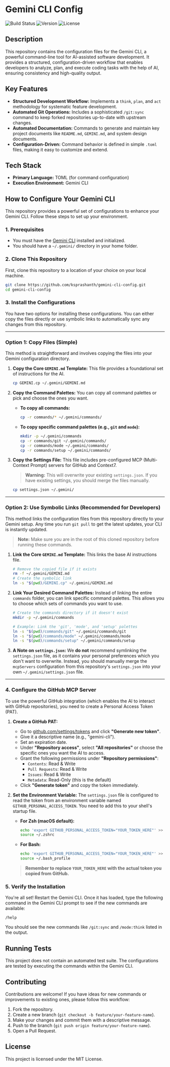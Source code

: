 # Gemini CLI Config

![Build Status](https://img.shields.io/badge/build-passing-brightgreen)
![Version](https://img.shields.io/badge/version-1.0.0-blue)
![License](https://img.shields.io/badge/license-MIT-green)

## Description

This repository contains the configuration files for the Gemini CLI, a powerful command-line tool for AI-assisted software development. It provides a structured, configuration-driven workflow that enables developers to analyze, plan, and execute coding tasks with the help of AI, ensuring consistency and high-quality output.

## Key Features

*   **Structured Development Workflow:** Implements a `think`, `plan`, and `act` methodology for systematic feature development.
*   **Automated Git Operations:** Includes a sophisticated `/git:sync` command to keep forked repositories up-to-date with upstream changes.
*   **Automated Documentation:** Commands to generate and maintain key project documents like `README.md`, `GEMINI.md`, and system design documents.
*   **Configuration-Driven:** Command behavior is defined in simple `.toml` files, making it easy to customize and extend.

## Tech Stack

*   **Primary Language:** TOML (for command configuration)
*   **Execution Environment:** Gemini CLI

## How to Configure Your Gemini CLI

This repository provides a powerful set of configurations to enhance your Gemini CLI. Follow these steps to set up your environment.

### 1. Prerequisites

*   You must have the [Gemini CLI](https://github.com/google/gemini-cli) installed and initialized.
*   You should have a `~/.gemini/` directory in your home folder.

### 2. Clone This Repository

First, clone this repository to a location of your choice on your local machine.

```bash
git clone https://github.com/ksprashanth/gemini-cli-config.git
cd gemini-cli-config
```

### 3. Install the Configurations

You have two options for installing these configurations. You can either copy the files directly or use symbolic links to automatically sync any changes from this repository.

---

### Option 1: Copy Files (Simple)

This method is straightforward and involves copying the files into your Gemini configuration directory.

1.  **Copy the Core `GEMINI.md` Template:**
    This file provides a foundational set of instructions for the AI.
    ```bash
    cp GEMINI.cp ~/.gemini/GEMINI.md
    ```

2.  **Copy the Command Palettes:**
    You can copy all command palettes or pick and choose the ones you want.

    *   **To copy all commands:**
        ```bash
        cp -r commands/* ~/.gemini/commands/
        ```
    *   **To copy specific command palettes (e.g., `git` and `mode`):**
        ```bash
        mkdir -p ~/.gemini/commands
        cp -r commands/git ~/.gemini/commands/
        cp -r commands/mode ~/.gemini/commands/
        cp -r commands/setup ~/.gemini/commands/
        ```

3.  **Copy the Settings File:**
    This file includes pre-configured MCP (Multi-Context Prompt) servers for GitHub and Context7.
    > **Warning:** This will overwrite your existing `settings.json`. If you have existing settings, you should merge the files manually.

    ```bash
    cp settings.json ~/.gemini/
    ```

---

### Option 2: Use Symbolic Links (Recommended for Developers)

This method links the configuration files from this repository directly to your Gemini setup. Any time you run `git pull` to get the latest updates, your CLI is instantly updated.

> **Note:** Make sure you are in the root of this cloned repository before running these commands.

1.  **Link the Core `GEMINI.md` Template:**
    This links the base AI instructions file.
    ```bash
    # Remove the copied file if it exists
    rm -f ~/.gemini/GEMINI.md
    # Create the symbolic link
    ln -s "$(pwd)/GEMINI.cp" ~/.gemini/GEMINI.md
    ```

2.  **Link Your Desired Command Palettes:**
    Instead of linking the entire `commands` folder, you can link specific command palettes. This allows you to choose which sets of commands you want to use.

    ```bash
    # Create the commands directory if it doesn't exist
    mkdir -p ~/.gemini/commands

    # Example: Link the 'git', 'mode', and 'setup' palettes
    ln -s "$(pwd)/commands/git" ~/.gemini/commands/git
    ln -s "$(pwd)/commands/mode" ~/.gemini/commands/mode
    ln -s "$(pwd)/commands/setup" ~/.gemini/commands/setup
    ```

3.  **A Note on `settings.json`:**
    We **do not** recommend symlinking the `settings.json` file, as it contains your personal preferences which you don't want to overwrite. Instead, you should manually merge the `mcpServers` configuration from this repository's `settings.json` into your own `~/.gemini/settings.json` file.

---

### 4. Configure the GitHub MCP Server

To use the powerful GitHub integration (which enables the AI to interact with GitHub repositories), you need to create a Personal Access Token (PAT).

1.  **Create a GitHub PAT:**
    *   Go to [github.com/settings/tokens](https://github.com/settings/tokens) and click **"Generate new token"**.
    *   Give it a descriptive name (e.g., "gemini-cli").
    *   Set an expiration date.
    *   Under **"Repository access"**, select **"All repositories"** or choose the specific ones you want the AI to access.
    *   Grant the following permissions under **"Repository permissions"**:
        *   `Contents`: Read & Write
        *   `Pull Requests`: Read & Write
        *   `Issues`: Read & Write
        *   `Metadata`: Read-Only (this is the default)
    *   Click **"Generate token"** and copy the token immediately.

2.  **Set the Environment Variable:**
    The `settings.json` file is configured to read the token from an environment variable named `GITHUB_PERSONAL_ACCESS_TOKEN`. You need to add this to your shell's startup file.

    *   **For Zsh (macOS default):**
        ```bash
        echo 'export GITHUB_PERSONAL_ACCESS_TOKEN="YOUR_TOKEN_HERE"' >> ~/.zshrc
        source ~/.zshrc
        ```

    *   **For Bash:**
        ```bash
        echo 'export GITHUB_PERSONAL_ACCESS_TOKEN="YOUR_TOKEN_HERE"' >> ~/.bash_profile
        source ~/.bash_profile
        ```
    > **Remember to replace `YOUR_TOKEN_HERE` with the actual token you copied from GitHub.**

### 5. Verify the Installation

You're all set! Restart the Gemini CLI. Once it has loaded, type the following command in the Gemini CLI prompt to see if the new commands are available:

`/help`

You should see the new commands like `/git:sync` and `/mode:think` listed in the output.

## Running Tests

This project does not contain an automated test suite. The configurations are tested by executing the commands within the Gemini CLI.

## Contributing

Contributions are welcome! If you have ideas for new commands or improvements to existing ones, please follow this workflow:

1.  Fork the repository.
2.  Create a new branch (`git checkout -b feature/your-feature-name`).
3.  Make your changes and commit them with a descriptive message.
4.  Push to the branch (`git push origin feature/your-feature-name`).
5.  Open a Pull Request.

## License

This project is licensed under the MIT License.
